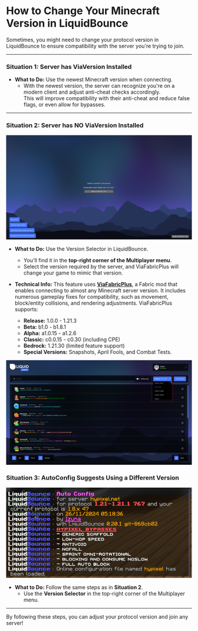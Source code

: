 # How to Change Your Minecraft Version in LiquidBounce

Sometimes, you might need to change your protocol version in LiquidBounce to ensure compatibility with the server you're trying to join.

---

### Situation 1: Server has ViaVersion Installed

- **What to Do:** Use the newest Minecraft version when connecting.  
  - With the newest version, the server can recognize you're on a modern client and adjust anti-cheat checks accordingly.  
    This will improve compatibility with their anti-cheat and reduce false flags, or even allow for bypasses.

---

### Situation 2: Server has **NO** ViaVersion Installed

![Incompatible Client](/images/incompatible_client.png)

- **What to Do:** Use the Version Selector in LiquidBounce.  
  - You'll find it in the **top-right corner of the Multiplayer menu**.  
  - Select the version required by the server, and ViaFabricPlus will change your game to mimic that version.  

- **Technical Info:** This feature uses **[ViaFabricPlus](https://modrinth.com/mod/viafabricplus)**, a Fabric mod that enables connecting to almost any Minecraft server version. It includes numerous gameplay fixes for compatibility, such as movement, block/entity collisions, and rendering adjustments. ViaFabricPlus supports:  
  - **Release:** 1.0.0 - 1.21.3  
  - **Beta:** b1.0 - b1.8.1  
  - **Alpha:** a1.0.15 - a1.2.6  
  - **Classic:** c0.0.15 - c0.30 (including CPE)  
  - **Bedrock:** 1.21.30 (limited feature support)  
  - **Special Versions:** Snapshots, April Fools, and Combat Tests.  

![Version Selector](/images/version_selector.png)

### Situation 3: AutoConfig Suggests Using a Different Version

![Incompatible Config](/images/incompatible_config.png)

- **What to Do:** Follow the same steps as in **Situation 2**.  
  - Use the **Version Selector** in the top-right corner of the Multiplayer menu.  

---

By following these steps, you can adjust your protocol version and join any server!
